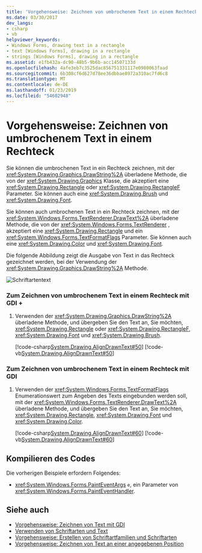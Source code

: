 ```yaml
---
title: 'Vorgehensweise: Zeichnen von umbrochenem Text in einem Rechteck'
ms.date: 03/30/2017
dev_langs:
- csharp
- vb
helpviewer_keywords:
- Windows Forms, drawing text in a rectangle
- text [Windows Forms], drawing in a rectangle
- strings [Windows Forms], drawing in a rectangle
ms.assetid: e1fb432a-dc90-48b5-9b6b-acc14507133d
ms.openlocfilehash: 4afe3eb7c3525dac856751331117e0980063faad
ms.sourcegitcommit: 6b308cf6d627d78ee36dbbae8972a310ac7fd6c8
ms.translationtype: MT
ms.contentlocale: de-DE
ms.lasthandoff: 01/23/2019
ms.locfileid: "54602948"
---
```

# <a name="how-to-draw-wrapped-text-in-a-rectangle"></a>Vorgehensweise: Zeichnen von umbrochenem Text in einem Rechteck
Sie können die umbrochenen Text in ein Rechteck zeichnen, mit der <xref:System.Drawing.Graphics.DrawString%2A> überladene Methode, die von der <xref:System.Drawing.Graphics> Klasse, die akzeptiert eine <xref:System.Drawing.Rectangle> oder <xref:System.Drawing.RectangleF> Parameter. Sie können auch eine <xref:System.Drawing.Brush> und <xref:System.Drawing.Font>.  
  
 Sie können auch umbrochenen Text in ein Rechteck zeichnen, mit der <xref:System.Windows.Forms.TextRenderer.DrawText%2A> überladene Methode, die von der <xref:System.Windows.Forms.TextRenderer> , akzeptiert eine <xref:System.Drawing.Rectangle> und ein <xref:System.Windows.Forms.TextFormatFlags> Parameter. Sie können auch eine <xref:System.Drawing.Color> und <xref:System.Drawing.Font>.  
  
 Die folgende Abbildung zeigt die Ausgabe von Text in das Rechteck gezeichnet werden, bei der Verwendung der <xref:System.Drawing.Graphics.DrawString%2A> Methode.  
  
 ![Schriftartentext](../../../../docs/framework/winforms/advanced/media/csfontstext2.png "csfontstext2")  
  
### <a name="to-draw-wrapped-text-in-a-rectangle-with-gdi"></a>Zum Zeichnen von umbrochenem Text in einem Rechteck mit GDI +  
  
1.  Verwenden der <xref:System.Drawing.Graphics.DrawString%2A> überladene Methode, und übergeben Sie den Text an, Sie möchten, <xref:System.Drawing.Rectangle> oder <xref:System.Drawing.RectangleF>, <xref:System.Drawing.Font> und <xref:System.Drawing.Brush>.  
  
     [!code-csharp[System.Drawing.AlignDrawnText#50](../../../../samples/snippets/csharp/VS_Snippets_Winforms/System.Drawing.AlignDrawnText/CS/Form1.cs#50)]
     [!code-vb[System.Drawing.AlignDrawnText#50](../../../../samples/snippets/visualbasic/VS_Snippets_Winforms/System.Drawing.AlignDrawnText/VB/Form1.vb#50)]  
  
### <a name="to-draw-wrapped-text-in-a-rectangle-with-gdi"></a>Zum Zeichnen von umbrochenem Text in einem Rechteck mit GDI  
  
1.  Verwenden der <xref:System.Windows.Forms.TextFormatFlags> Enumerationswert zum Angeben des Texts eingebunden werden soll, mit der <xref:System.Windows.Forms.TextRenderer.DrawText%2A> überladene Methode, und übergeben Sie den Text an, Sie möchten, <xref:System.Drawing.Rectangle>, <xref:System.Drawing.Font> und <xref:System.Drawing.Color>.  
  
     [!code-csharp[System.Drawing.AlignDrawnText#60](../../../../samples/snippets/csharp/VS_Snippets_Winforms/System.Drawing.AlignDrawnText/CS/Form1.cs#60)]
     [!code-vb[System.Drawing.AlignDrawnText#60](../../../../samples/snippets/visualbasic/VS_Snippets_Winforms/System.Drawing.AlignDrawnText/VB/Form1.vb#60)]  
  
## <a name="compiling-the-code"></a>Kompilieren des Codes  
 Die vorherigen Beispiele erfordern Folgendes:  
  
-   <xref:System.Windows.Forms.PaintEventArgs> `e`, ein Parameter von <xref:System.Windows.Forms.PaintEventHandler>.  
  
## <a name="see-also"></a>Siehe auch
- [Vorgehensweise: Zeichnen von Text mit GDI](../../../../docs/framework/winforms/advanced/how-to-draw-text-with-gdi.md)
- [Verwenden von Schriftarten und Text](../../../../docs/framework/winforms/advanced/using-fonts-and-text.md)
- [Vorgehensweise: Erstellen von Schriftartfamilien und Schriftarten](../../../../docs/framework/winforms/advanced/how-to-construct-font-families-and-fonts.md)
- [Vorgehensweise: Zeichnen von Text an einer angegebenen Position](../../../../docs/framework/winforms/advanced/how-to-draw-text-at-a-specified-location.md)
